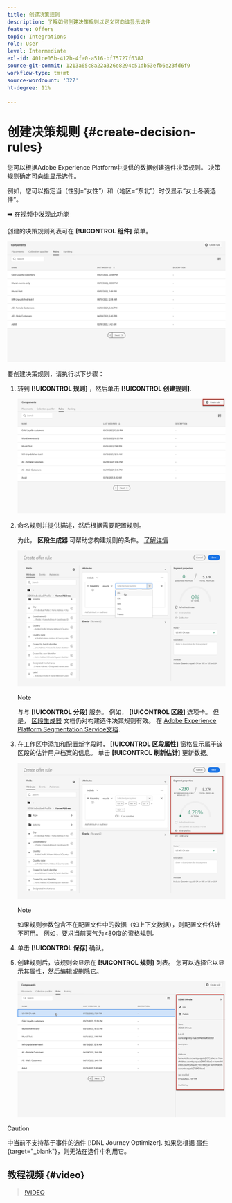 ```yaml
---
title: 创建决策规则
description: 了解如何创建决策规则以定义可向谁显示选件
feature: Offers
topic: Integrations
role: User
level: Intermediate
exl-id: 401ce05b-412b-4fa0-a516-bf75727f6387
source-git-commit: 1213a65c8a22a326e8294c51db53efb6e23fd6f9
workflow-type: tm+mt
source-wordcount: '327'
ht-degree: 11%

---
```


# 创建决策规则 {#create-decision-rules}

您可以根据Adobe Experience Platform中提供的数据创建选件决策规则。 决策规则确定可向谁显示选件。

例如，您可以指定当（性别=“女性”）和（地区=“东北”）时仅显示“女士冬装选件”。

➡️ [在视频中发现此功能](#video)

创建的决策规则列表可在 **[!UICONTROL 组件]** 菜单。

![](../assets/decision_rules_list.png)

要创建决策规则，请执行以下步骤：

1. 转到 **[!UICONTROL 规则]** ，然后单击 **[!UICONTROL 创建规则]**.

   ![](../assets/offers_decision_rule_creation.png)

1. 命名规则并提供描述，然后根据需要配置规则。

   为此， **区段生成器** 可帮助您构建规则的条件。 [了解详情](../../segment/about-segments.md)

   <!--In this example, the rule will target customers that have the "Gold" loyalty level.-->

   ![](../assets/offers_decision_rule_creation_segment.png)

   >[!NOTE]
   >
   >与与 **[!UICONTROL 分段]** 服务。 例如， **[!UICONTROL 区段]** 选项卡。 但是， [区段生成器](../../segment/about-segments.md) 文档仍对构建选件决策规则有效。 在 [Adobe Experience Platform Segmentation Service文档](https://experienceleague.adobe.com/docs/experience-platform/segmentation/ui/segment-builder.html).

1. 在工作区中添加和配置新字段时， **[!UICONTROL 区段属性]** 窗格显示属于该区段的估计用户档案的信息。 单击 **[!UICONTROL 刷新估计]** 更新数据。

   ![](../assets/offers_decision_rule_creation_estimate.png)

   >[!NOTE]
   >
   >如果规则参数包含不在配置文件中的数据（如上下文数据），则配置文件估计不可用。 例如，要求当前天气为≥80度的资格规则。

1. 单击 **[!UICONTROL 保存]** 确认。

1. 创建规则后，该规则会显示在 **[!UICONTROL 规则]** 列表。 您可以选择它以显示其属性，然后编辑或删除它。

   ![](../assets/rule_created.png)

>[!CAUTION]
>
>中当前不支持基于事件的选件 [!DNL Journey Optimizer]. 如果您根据 [事件](https://experienceleague.adobe.com/docs/experience-platform/segmentation/ui/segment-builder.html?lang=en#events){target="_blank"}，则无法在选件中利用它。

## 教程视频 {#video}

>[!VIDEO](https://video.tv.adobe.com/v/329373?quality=12)
